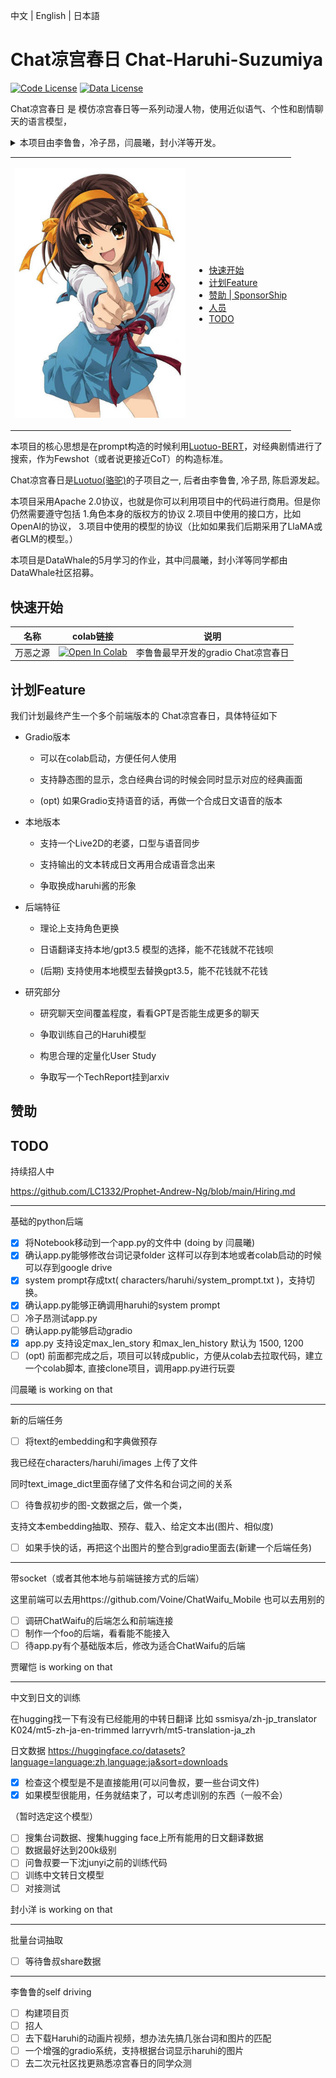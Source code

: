 中文 | English | 日本語

# Chat凉宫春日 Chat-Haruhi-Suzumiya

[![Code License](https://img.shields.io/badge/Code%20License-Apache_2.0-green.svg)]()
[![Data License](https://img.shields.io/badge/Data%20License-CC%20By%20NC%204.0-red.svg)]()

Chat凉宫春日 是 模仿凉宫春日等一系列动漫人物，使用近似语气、个性和剧情聊天的语言模型，

<details>
  <summary> 本项目由李鲁鲁，冷子昂，闫晨曦，封小洋等开发。 </summary>

李鲁鲁发起了项目，并完成了最早的版本，在多个微信群实现了测试。

冷子昂参与了早期Gradio的开发，并且参与了后端和前端的选型

闫晨曦将李鲁鲁的notebook重构为app.py

封小洋进行了中文转日文模型的选型

</details>

<table>
  <tr>
    <td>
      <p align="center">
        <img src="https://github.com/LC1332/Prophet-Andrew-Ng/blob/main/figures/haruhi_suzumiya_bondage_rp.jpg" height="400">
      </p>
    </td>
    <td>
      <ul>
        <li><a href="#快速开始">快速开始</a></li>
        <li><a href="#快速开始">计划Feature</a></li>
        <li><a href="#赞助">赞助 | SponsorShip </a></li>
        <li><a href="#赞助">人员 </a></li>
        <li><a href="#TODO">TODO</a></li>
      </ul>
    </td>
  </tr>
</table>

本项目的核心思想是在prompt构造的时候利用[Luotuo-BERT](https://github.com/LC1332/Luotuo-Text-Embedding)，对经典剧情进行了搜索，作为Fewshot（或者说更接近CoT）的构造标准。

Chat凉宫春日是[Luotuo(骆驼)](https://github.com/LC1332/Luotuo-Chinese-LLM)的子项目之一, 后者由李鲁鲁, 冷子昂, 陈启源发起。

本项目采用Apache 2.0协议，也就是你可以利用项目中的代码进行商用。但是你仍然需要遵守包括 1.角色本身的版权方的协议 2.项目中使用的接口方，比如OpenAI的协议， 3.项目中使用的模型的协议（比如如果我们后期采用了LlaMA或者GLM的模型。）

本项目是DataWhale的5月学习的作业，其中闫晨曦，封小洋等同学都由DataWhale社区招募。

## 快速开始

|名称|colab链接|说明|
|---|---|---|
|万恶之源|<a href="https://colab.research.google.com/github/LC1332/Prophet-Andrew-Ng/blob/main/prophet-code/haruhiLangChain.ipynb" target="_parent"><img src="https://colab.research.google.com/assets/colab-badge.svg" alt="Open In Colab"/>| 李鲁鲁最早开发的gradio Chat凉宫春日 |

## 计划Feature

我们计划最终产生一个多个前端版本的 Chat凉宫春日，具体特征如下

- Gradio版本

    - 可以在colab启动，方便任何人使用

    - 支持静态图的显示，念白经典台词的时候会同时显示对应的经典画面

    - (opt) 如果Gradio支持语音的话，再做一个合成日文语音的版本

- 本地版本

    - 支持一个Live2D的老婆，口型与语音同步

    - 支持输出的文本转成日文再用合成语音念出来

    - 争取换成haruhi酱的形象

- 后端特征

    - 理论上支持角色更换

    - 日语翻译支持本地/gpt3.5 模型的选择，能不花钱就不花钱呗

    - (后期) 支持使用本地模型去替换gpt3.5，能不花钱就不花钱

- 研究部分

    - 研究聊天空间覆盖程度，看看GPT是否能生成更多的聊天

    - 争取训练自己的Haruhi模型

    - 构思合理的定量化User Study

    - 争取写一个TechReport挂到arxiv


## 赞助


## TODO

持续招人中

https://github.com/LC1332/Prophet-Andrew-Ng/blob/main/Hiring.md

---

基础的python后端

- [x] 将Notebook移动到一个app.py的文件中 (doing by 闫晨曦)
- [x] 确认app.py能够修改台词记录folder 这样可以存到本地或者colab启动的时候可以存到google drive
- [x] system prompt存成txt( characters/haruhi/system_prompt.txt )，支持切换。
- [x] 确认app.py能够正确调用haruhi的system prompt
- [ ] 冷子昂测试app.py
- [ ] 确认app.py能够启动gradio
- [x] app.py 支持设定max_len_story 和max_len_history 默认为 1500, 1200
- [ ] (opt) 前面都完成之后，项目可以转成public，方便从colab去拉取代码，建立一个colab脚本, 直接clone项目，调用app.py进行玩耍

闫晨曦 is working on that


---

新的后端任务

- [ ] 将text的embedding和字典做预存

我已经在characters/haruhi/images 上传了文件

同时text_image_dict里面存储了文件名和台词之间的关系

- [ ] 待鲁叔初步的图-文数据之后，做一个类，

支持文本embedding抽取、预存、载入、给定文本出(图片、相似度)

- [ ] 如果手快的话，再把这个出图片的整合到gradio里面去(新建一个后端任务)

---

带socket（或者其他本地与前端链接方式的后端）

这里前端可以去用https://github.com/Voine/ChatWaifu_Mobile  也可以去用别的

- [ ] 调研ChatWaifu的后端怎么和前端连接
- [ ] 制作一个foo的后端，看看能不能接入
- [ ] 待app.py有个基础版本后，修改为适合ChatWaifu的后端

贾曜恺 is working on that


---

中文到日文的训练

在hugging找一下有没有已经能用的中转日翻译 比如 ssmisya/zh-jp_translator K024/mt5-zh-ja-en-trimmed larryvrh/mt5-translation-ja_zh 

日文数据 https://huggingface.co/datasets?language=language:zh,language:ja&sort=downloads

- [x] 检查这个模型是不是直接能用(可以问鲁叔，要一些台词文件)
- [x] 如果模型很能用，任务就结束了，可以考虑训别的东西（一般不会）

（暂时选定这个模型）

- [ ] 搜集台词数据、搜集hugging face上所有能用的日文翻译数据
- [ ] 数据最好达到200k级别
- [ ] 问鲁叔要一下沈junyi之前的训练代码
- [ ] 训练中文转日文模型
- [ ] 对接测试

封小洋 is working on that

---

批量台词抽取

- [ ] 等待鲁叔share数据

---

李鲁鲁的self driving

- [ ] 构建项目页
- [ ] 招人
- [ ] 去下载Haruhi的动画片视频，想办法先搞几张台词和图片的匹配
- [ ] 一个增强的gradio系统，支持根据台词显示haruhi的图片
- [ ] 去二次元社区找更熟悉凉宫春日的同学众测
